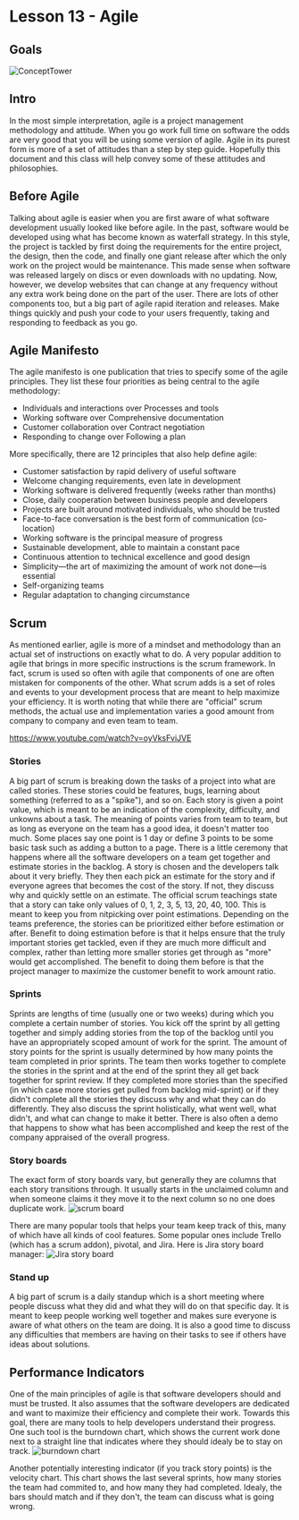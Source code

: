 # Lesson 13 - Agile

## Goals
![ConceptTower](../images/lesson11.png)

## Intro
In the most simple interpretation, agile is a project management methodology and attitude.
When you go work full time on software the odds are very good that you will be using some version of agile.
Agile in its purest form is more of a set of attitudes than a step by step guide.
Hopefully this document and this class will help convey some of these attitudes and philosophies.

## Before Agile
Talking about agile is easier when you are first aware of what software development usually looked like before agile.
In the past, software would be developed using what has become known as waterfall strategy. In this style, the project is tackled by first doing the requirements for the entire project, the design, then the code, and finally one giant release after which the only work on the project would be maintenance. This made sense when software was released largely on discs or even downloads with no updating. Now, however, we develop websites that can change at any frequency without any extra work being done on the part of the user. There are lots of other components too, but a big part of agile rapid iteration and releases. Make things quickly and push your code to your users frequently, taking and responding to feedback as you go.

## Agile Manifesto
The agile manifesto is one publication that tries to specify some of the agile principles.
They list these four priorities as being central to the agile methodology:

- Individuals and interactions over Processes and tools
- Working software over Comprehensive documentation
- Customer collaboration over Contract negotiation
- Responding to change over Following a plan

More specifically, there are 12 principles that also help define agile:

- Customer satisfaction by rapid delivery of useful software
- Welcome changing requirements, even late in development
- Working software is delivered frequently (weeks rather than months)
- Close, daily cooperation between business people and developers
- Projects are built around motivated individuals, who should be trusted
- Face-to-face conversation is the best form of communication (co-location)
- Working software is the principal measure of progress
- Sustainable development, able to maintain a constant pace
- Continuous attention to technical excellence and good design
- Simplicity—the art of maximizing the amount of work not done—is essential
- Self-organizing teams
- Regular adaptation to changing circumstance

## Scrum
As mentioned earlier, agile is more of a mindset and methodology than an actual set of instructions on exactly what to do. A very popular addition to agile that brings in more specific instructions is the scrum framework. In fact, scrum is used so often with agile that components of one are often mistaken for components of the other. What scrum adds is a set of roles and events to your development process that are meant to help maximize your efficiency. It is worth noting that while there are "official" scrum methods, the actual use and implementation varies a good amount from company to company and even team to team.

https://www.youtube.com/watch?v=oyVksFviJVE

### Stories
A big part of scrum is breaking down the tasks of a project into what are called stories.
These stories could be features, bugs, learning about something (referred to as a "spike"), and so on.
Each story is given a point value, which is meant to be an indication of the complexity, difficulty, and unkowns about a task.
The meaning of points varies from team to team, but as long as everyone on the team has a good idea, it doesn't matter too much.
Some places say one point is 1 day or define 3 points to be some basic task such as adding a button to a page.
There is a little ceremony that happens where all the software developers on a team get together and estimate stories in the backlog.
A story is chosen and the developers talk about it very briefly.
They then each pick an estimate for the story and if everyone agrees that becomes the cost of the story.
If not, they discuss why and quickly settle on an estimate.
The official scrum teachings state that a story can take only values of 0, 1, 2, 3, 5, 13, 20, 40, 100.
This is meant to keep you from nitpicking over point estimations.
Depending on the teams preference, the stories can be prioritized either before estimation or after.
Benefit to doing estimation before is that it helps ensure that the truly important stories get tackled, even if they are much more difficult and complex, rather than letting more smaller stories get through as "more" would get accomplished.
The benefit to doing them before is that the project manager to maximize the customer benefit to work amount ratio.

### Sprints
Sprints are lengths of time (usually one or two weeks) during which you complete a certain number of stories.
You kick off the sprint by all getting together and simply adding stories from the top of the backlog until you have an appropriately scoped amount of work for the sprint.
The amount of story points for the sprint is usually determined by how many points the team completed in prior sprints.
The team then works together to complete the stories in the sprint and at the end of the sprint they all get back together for sprint review.
If they completed more stories than the specified (in which case more stories get pulled from backlog mid-sprint) or if they didn't complete all the stories they discuss why and what they can do differently.
They also discuss the sprint holistically, what went well, what didn't, and what can change to make it better.
There is also often a demo that happens to show what has been accomplished and keep the rest of the company appraised of the overall progress.

### Story boards
The exact form of story boards vary, but generally they are columns that each story transitions through. It usually starts in the unclaimed column and when someone claims it they move it to the next column so no one does duplicate work.
![scrum board](http://www.targetprocess.com/blog/wp-content/uploads/2009/06/storyboard-700880.gif)

There are many popular tools that helps your team keep track of this, many of which have all kinds of cool features. Some popular ones include Trello (which has a scrum addon), pivotal, and Jira.
Here is Jira story board manager:
![Jira story board](http://atlassian.wpengine.netdna-cdn.com/wp-content/uploads/Connecting-JIRA-6.2-to-GitHub.png)

### Stand up
A big part of scrum is a daily standup which is a short meeting where people discuss what they did and what they will do on that specific day.
It is meant to keep people working well together and makes sure everyone is aware of what others on the team are doing.
It is also a good time to discuss any difficulties that members are having on their tasks to see if others have ideas about solutions.

## Performance Indicators
One of the main principles of agile is that software developers should and must be trusted. It also assumes that the software developers are dedicated and want to maximize their efficiency and complete their work. Towards this goal, there are many tools to help developers understand their progress.
One such tool is the burndown chart, which shows the current work done next to a straight line that indicates where they should idealy be to stay on track.
![burndown chart](http://joel.inpointform.net/wp-content/uploads/2010/11/burndown132.png)

Another potentially interesting indicator (if you track story points) is the velocity chart. This chart shows the last several sprints, how many stories the team had commited to, and how many they had completed. Idealy, the bars should match and if they don't, the team can discuss what is going wrong.


